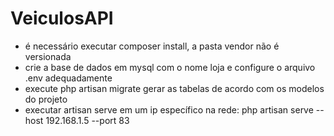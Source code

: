 # VeiculosAPI

- é necessário executar composer install, a pasta vendor não é versionada
- crie a base de dados em mysql com o nome loja e configure o arquivo .env adequadamente
- execute php artisan migrate gerar as tabelas de acordo com os modelos do projeto
- executar artisan serve em um ip específico na rede: php artisan serve --host 192.168.1.5 --port 83

